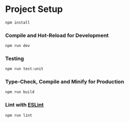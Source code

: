 # Project Setup

```sh
npm install
```

### Compile and Hot-Reload for Development

```sh
npm run dev
```

### Testing
```sh
npm run test:unit
```
### Type-Check, Compile and Minify for Production

```sh
npm run build
```

[//]: # '### Run Unit Tests with [Vitest](https://vitest.dev/)'
[//]: #
[//]: # '```sh'
[//]: # 'npm run test:unit'
[//]: # '```'
[//]: #
[//]: # '### Run End-to-End Tests with [Cypress](https://www.cypress.io/)'
[//]: #
[//]: # '```sh'
[//]: # 'npm run test:e2e:dev'
[//]: # '```'
[//]: #
[//]: # 'This runs the end-to-end tests against the Vite development server.'
[//]: # 'It is much faster than the production build.'
[//]: #
[//]: # "But it's still recommended to test the production build with `test:e2e` before deploying (e.g. in CI environments):"
[//]: #
[//]: # '```sh'
[//]: # 'npm run build'
[//]: # 'npm run test:e2e'
[//]: # '```'

### Lint with [ESLint](https://eslint.org/)

```sh
npm run lint
```









